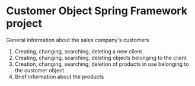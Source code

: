 # Customer Object Spring Framework project
General information about the sales company's customers
1. Creating, changing, searching, deleting a new client.
2. Creating, changing, searching, deleting objects belonging to the client
3. Creation, changing, searching, deletion of products in use belonging to the customer object
4. Brief information about the products

